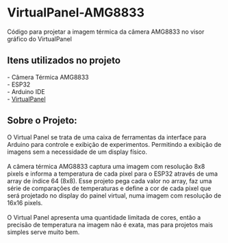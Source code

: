 # VirtualPanel-AMG8833
Código para projetar a imagem térmica da câmera AMG8833 no visor gráfico do VirtualPanel

<h2>Itens utilizados no projeto</h2>
  - Câmera Térmica AMG8833<br>
  - ESP32<br>
  - Arduino IDE<br>
  - <a href="https://github.com/JaapDanielse/VirtualPanel">VirtualPanel</a>
<br>
<h2>Sobre o Projeto:</h2>
O Virtual Panel se trata de uma caixa de ferramentas da interface para Arduino para controle e exibição de experimentos. Permitindo a exibição de imagens sem a necessidade de um display físico.<br>
<br>
A câmera térmica AMG8833 captura uma imagem com resolução 8x8 pixels e informa a temperatura de cada pixel para o ESP32 através de uma array de índice 64 (8x8). Esse projeto pega cada valor no array, faz uma série de comparações de temperaturas e define a cor de cada pixel que será projetado no display do painel virtual, numa imagem com resolução de 16x16 pixels.<br>
<br>
O Virtual Panel apresenta uma quantidade limitada de cores, então a precisão de temperatura na imagem não é exata, mas para projetos mais simples serve muito bem.
